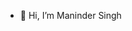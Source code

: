 - 👋 Hi, I’m Maninder Singh

<!---
maninderSingh5/maninderSingh5 is a ✨ special ✨ repository because its `README.md` (this file) appears on your GitHub profile.
You can click the Preview link to take a look at your changes.
--->
